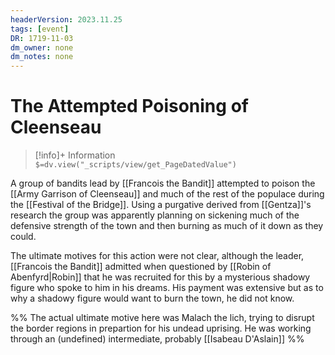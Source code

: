 ```yaml
---
headerVersion: 2023.11.25
tags: [event]
DR: 1719-11-03
dm_owner: none
dm_notes: none
---
```

# The Attempted Poisoning of Cleenseau
>[!info]+ Information  
> `$=dv.view("_scripts/view/get_PageDatedValue")`

A group of bandits lead by [[Francois the Bandit]] attempted to poison the [[Army Garrison of Cleenseau]] and much of the rest of the populace during the [[Festival of the Bridge]]. Using a purgative derived from [[Gentza]]'s research the group was apparently planning on sickening much of the defensive strength of the town and then burning as much of it down as they could.

The ultimate motives for this action were not clear, although the leader, [[Francois the Bandit]] admitted when questioned by [[Robin of Abenfyrd|Robin]] that he was recruited for this by a mysterious shadowy figure who spoke to him in his dreams. His payment was extensive but as to why a shadowy figure would want to burn the town, he did not know.

%% 
The actual ultimate motive here was Malach the lich, trying to disrupt the border regions in prepartion for his undead uprising. He was working through an (undefined) intermediate, probably [[Isabeau D'Aslain]] 
%%